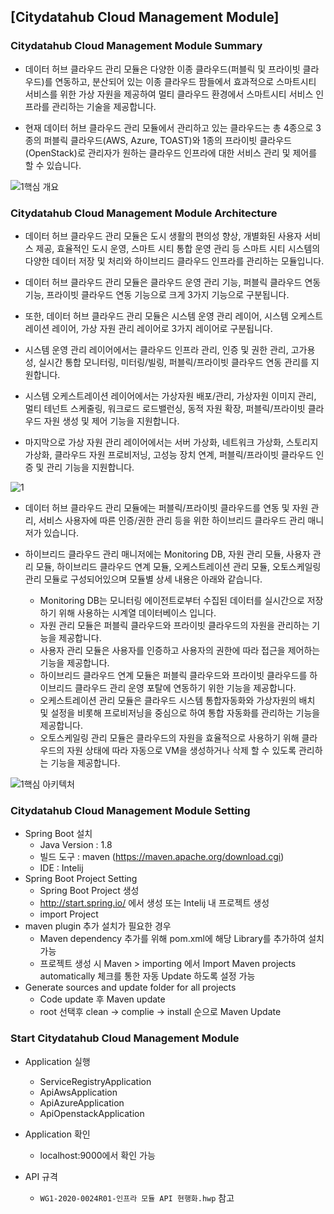 ## [Citydatahub Cloud Management Module]

### Citydatahub Cloud Management Module Summary

+ 데이터 허브 클라우드 관리 모듈은 다양한 이종 클라우드(퍼블릭 및 프라이빗 클라우드)를 연동하고, 분산되어 있는 이종 클라우드 팜들에서 효과적으로 스마트시티 서비스를 위한 가상 자원을 제공하여 멀티 클라우드 환경에서 스마트시티 서비스 인프라를 관리하는 기술을 제공합니다.

+ 현재 데이터 허브 클라우드 관리 모듈에서 관리하고 있는 클라우드는 총 4종으로 3종의 퍼블릭 클라우드(AWS, Azure, TOAST)와 1종의 프라이빗 클라우드(OpenStack)로 관리자가 원하는 클라우드 인프라에 대한 서비스 관리 및 제어를 할 수 있습니다.

![1핵심 개요](https://user-images.githubusercontent.com/23303734/163297040-d2b9712d-0bbb-4321-869c-6c2ca2b39e4a.png)  

### Citydatahub Cloud Management Module Architecture

+ 데이터 허브 클라우드 관리 모듈은 도시 생활의 편의성 향상, 개별화된 사용자 서비스 제공, 효율적인 도시 운영, 스마트 시티 통합 운영 관리 등 스마트 시티 시스템의 다양한 데이터 저장 및 처리와 하이브리드 클라우드 인프라를 관리하는 모듈입니다.

+ 데이터 허브 클라우드 관리 모듈은 클라우드 운영 관리 기능, 퍼블릭 클라우드 연동 기능, 프라이빗 클라우드 연동 기능으로 크게 3가지 기능으로 구분됩니다.

+ 또한, 데이터 허브 클라우드 관리 모듈은 시스템 운영 관리 레이어, 시스템 오케스트레이션 레이어, 가상 자원 관리 레이어로 3가지 레이어로 구분됩니다. 

+ 시스템 운영 관리 레이어에서는 클라우드 인프라 관리, 인증 및 권한 관리, 고가용성, 실시간 통합 모니터링, 미터링/빌링, 퍼블릭/프라이빗 클라우드 연동 관리를 지원합니다.

+ 시스템 오케스트레이션 레이어에서는 가상자원 배포/관리, 가상자원 이미지 관리, 멀티 테넌트 스케줄링, 워크로드 로드밸런싱, 동적 자원 확장, 퍼블릭/프라이빗 클라우드 자원 생성 및 제어 기능을 지원합니다.

+ 마지막으로 가상 자원 관리 레이어에서는 서버 가상화, 네트워크 가상화, 스토리지 가상화, 클라우드 자원 프로비저닝, 고성능 장치 연계, 퍼블릭/프라이빗 클라우드 인증 및 관리 기능을 지원합니다.

![1](https://user-images.githubusercontent.com/23303734/163107199-28790644-ec4a-4dae-ae8f-4df0d2e38a53.png)

+ 데이터 허브 클라우드 관리 모듈에는 퍼블릭/프라이빗 클라우드를 연동 및 자원 관리, 서비스 사용자에 따른 인증/권한 관리 등을 위한 하이브리드 클라우드 관리 매니저가 있습니다.

+ 하이브리드 클라우드 관리 매니저에는 Monitoring DB, 자원 관리 모듈, 사용자 관리 모듈, 하이브리드 클라우드 연계 모듈, 오케스트레이션 관리 모듈, 오토스케일링 관리 모듈로 구성되어있으며 모듈별 상세 내용은 아래와 같습니다.

  + Monitoring DB는 모니터링 에이전트로부터 수집된 데이터를 실시간으로 저장하기 위해 사용하는 시계열 데이터베이스 입니다.
  + 자원 관리 모듈은 퍼블릭 클라우드와 프라이빗 클라우드의 자원을 관리하는 기능을 제공합니다.
  + 사용자 관리 모듈은 사용자를 인증하고 사용자의 권한에 따라 접근을 제어하는 기능을 제공합니다.
  + 하이브리드 클라우드 연계 모듈은 퍼블릭 클라우드와 프라이빗 클라우드를 하이브리드 클라우드 관리 운영 포탈에 연동하기 위한 기능을 제공합니다.
  + 오케스트레이션 관리 모듈은 클라우드 시스템 통합자동화와 가상자원의 배치 및 설정을 비롯해 프로비저닝을 중심으로 하여 통합 자동화를 관리하는 기능을 제공합니다.
  + 오토스케일링 관리 모듈은 클라우드의 자원을 효율적으로 사용하기 위해 클라우드의 자원 상태에 따라 자동으로 VM을 생성하거나 삭제 할 수 있도록 관리하는 기능을 제공합니다.

![1핵심 아키텍처](https://user-images.githubusercontent.com/23303734/163297093-4a518c54-6459-4db5-99a8-48b037da2a7f.png)

### Citydatahub Cloud Management Module Setting

+ Spring Boot 설치
    + Java Version : 1.8
    + 빌드 도구 : maven (https://maven.apache.org/download.cgi)
    + IDE : Intelij
+ Spring Boot Project Setting
    + Spring Boot Project 생성
    + http://start.spring.io/ 에서 생성 또는 Intelij 내 프로젝트 생성
    + import Project
+ maven plugin 추가 설치가 필요한 경우
    + Maven dependency 추가를 위해 pom.xml에 해당 Library를 추가하여 설치 가능
    + 프로젝트 생성 시 Maven > importing 에서 Import Maven projects automatically 체크를 통한 자동 Update 하도록 설정 가능
+ Generate sources and update folder for all projects
    + Code update 후 Maven update
    + root 선택후 clean -> complie -> install 순으로 Maven Update 

### Start Citydatahub Cloud Management Module
+ Application 실행
    + ServiceRegistryApplication
    + ApiAwsApplication
    + ApiAzureApplication
    + ApiOpenstackApplication

+ Application 확인
    + localhost:9000에서 확인 가능

+ API 규격
    + `WG1-2020-0024R01-인프라 모듈 API 현행화.hwp` 참고
